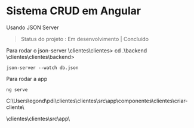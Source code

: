 # Sistema CRUD em Angular

Usando JSON Server

> Status do projeto : Em desenvolvimento | Concluído <ok>


Para rodar o json-server
\clientes\clientes> cd .\backend\
\clientes\clientes\backend> 
```
json-server --watch db.json
```


Para rodar a app
```
ng serve
```
C:\Users\egond\pdi\clientes\clientes\src\app\componentes\clientes\criar-cliente\

\clientes\clientes\src\app\
